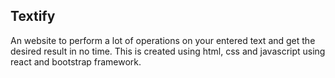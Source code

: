 ## Textify
An website to perform a lot of operations on your entered text and get the desired result in no time.
This is created using html, css and javascript using react and bootstrap framework.

